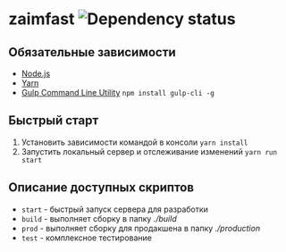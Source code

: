 # zaimfast ![Dependency status](https://david-dm.org/loysger/zaimfast.svg)

## Обязательные зависимости

- [Node.js](http://nodejs.org)
- [Yarn](https://yarnpkg.com/)
- [Gulp Command Line Utility](http://gulpjs.com) `npm install gulp-cli -g`

## Быстрый старт

1. Установить зависимоcти командой в консоли `yarn install`
2. Запустить локальный сервер и отслеживание изменений `yarn run start`

## Описание доступных скриптов

- `start` - быстрый запуск сервера для разработки
- `build` - выполняет сборку в папку *./build*
- `prod` - выполняет сборку для продакшена в папку *./production*
- `test` - комплексное тестирование
